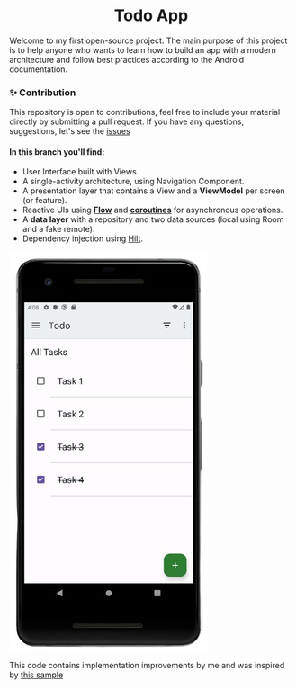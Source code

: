 <h1 align="center">Todo App</h1>

Welcome to my first open-source project. The main purpose of this project is to help anyone who wants to learn how to build an app with a modern architecture and follow best practices according to the Android documentation.

### ✨ Contribution 
This repository is open to contributions, feel free to include your material directly by submitting a pull request. If you have any questions, suggestions, let's see the [issues](https://github.com/orauldev/todoapp/issues)

#### In this branch you'll find:
*   User Interface built with Views
*   A single-activity architecture, using Navigation Component.
*   A presentation layer that contains a View and a **ViewModel** per screen (or feature).
*   Reactive UIs using **[Flow](https://developer.android.com/kotlin/flow)** and **[coroutines](https://kotlinlang.org/docs/coroutines-overview.html)** for asynchronous operations.
*   A **data layer** with a repository and two data sources (local using Room and a fake remote).
*   Dependency injection using [Hilt](https://developer.android.com/training/dependency-injection/hilt-android).

![printtodoapp](docs/printtodoapp.png "Todo App")

This code contains implementation improvements by me and was inspired by [this sample](https://github.com/android/architecture-samples/tree/views-hilt)
